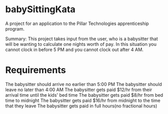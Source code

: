 # babySittingKata
A project for an application to the Pillar Technologies apprenticeship program. 

Summary:
  This project takes input from the user, who is a babysitter that will be wanting to calculate one nights worth of pay. In this situation you cannot clock in before 5 PM and you cannot clock out after 4 AM. 

# Requirements
The babysitter should arrive no earlier than 5:00 PM
The babysitter should leave no later than 4:00 AM
The babysitter gets paid $12/hr from their arrival time until the kids' bed time
The babysitter gets paid $8/hr from bed time to midnight
The babysitter gets paid $16/hr from midnight to the time that they leave
The babysitter gets paid in full hours(no fractional hours)
